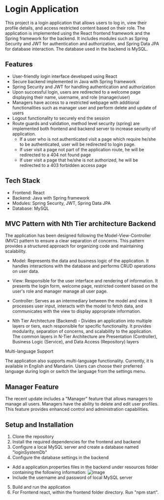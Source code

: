 # Login Application

This project is a login application that allows users to log in, view their profile details, and access restricted content based on their role. The application is implemented using the React frontend framework and the Spring framework for the backend. It includes modules such as Spring Security and JWT for authentication and authorization, and Spring Data JPA for database interaction. The database used in the backend is MySQL.

## Features

- User-friendly login interface developed using React
- Secure backend implemented in Java with Spring framework
- Spring Security and JWT for handling authentication and authorization
- Upon successful login, users are redirected to a welcome page displaying their name, username, and role (manager/user)
- Managers have access to a restricted webpage with additional functionalities such as manager user and perform delete and update of users
- Logout functionality to securely end the session
- Route guards and validation, method level security (spring) are implemented both frontend and backend server to increase security of application.
  - If a user who is not authenticated visit a page which require he/she to be authenticated, user will be redirected to login page.
  - If user visit a page not part of the application route, he will be redirected to a 404 not found page
  - If user visit a page that he/she is not authorized, he will be redirected to a 403 forbidden access page

## Tech Stack

- Frontend: React
- Backend: Java with Spring framework
- Modules: Spring Security, JWT, Spring Data JPA
- Database: MySQL

## MVC Pattern with Nth Tier architecture Backend

The application has been designed following the Model-View-Controller (MVC) pattern to ensure a clear separation of concerns. This pattern provides a structured approach for organizing code and maintaining scalability.

- Model: Represents the data and business logic of the application. It handles interactions with the database and performs CRUD operations on user data.
- View: Responsible for the user interface and rendering of information. It presents the login form, welcome page, restricted content based on the user's role and manager manage all user page.
- Controller: Serves as an intermediary between the model and view. It processes user input, interacts with the model to fetch data, and communicates with the view to display appropriate information.

- Nth Tier Architecture (Backend) -  Divides an application into multiple layers or tiers, each responsible for specific functionality. It provides modularity, separation of concerns, and scalability to the application. The common layers in N-Tier Architecture are Presentation (Controller), Business Logic (Service), and Data Access (Repository) layers

Multi-language Support

The application also supports multi-language functionality. Currently, it is available in English and Mandarin. Users can choose their preferred language during login or switch the language from the settings menu.

## Manager Feature

The recent update includes a "Manager" feature that allows managers to manage all users. Managers have the ability to delete and edit user profiles. This feature provides enhanced control and administration capabilities.

## Setup and Installation

1. Clone the repository
2. Install the required dependencies for the frontend and backend 
3. Configure a local MySQL server and create a database named "loginSystemDb"
4. Configure the database settings in the backend
  - Add a application.properties files in the backend under resources folder containing the following information:
![image](https://github.com/Kohhx/login-system/assets/108639973/4234c4dc-ebc7-4eb6-bb95-f93f5dc09580)
  - Include the username and password of local MySQL server 
5. Build and run the application
6. For Frontend react, within the frontend folder directory. Run "npm start".
